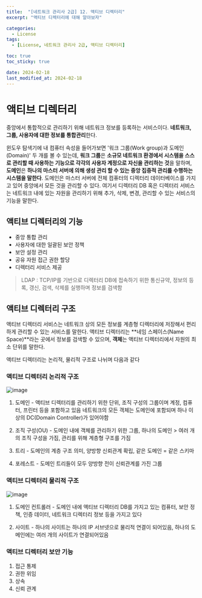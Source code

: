 ```yaml
---
title:  "[네트워크 관리사 2급] 12. 액티브 디렉터리"
excerpt: "액티브 디렉터리에 대해 알아보자"

categories:
  - License
tags:
  - [License, 네트워크 관리사 2급, 액티브 디렉터리]

toc: true
toc_sticky: true

date: 2024-02-18
last_modified_at: 2024-02-18
---
```


# 액티브 디렉터리
중앙에서 통합적으로 관리하기 위해 네트워크 정보를 등록하는 서비스이다. **네트워크, 그룹, 사용자에 대한 정보를 통합관리**한다.

윈도우 탐색기에 내 컴퓨터 속성을 들어가보면 '워크 그룹(Work group)과 도메인(Domain)' 두 개를 볼 수 있는데, **워크 그룹**은 **소규모 네트워크 환경에서 시스템을 스스로 관리할 때 사용하는 기능으로 각각의 사용자 계정으로 자신을 관리하는 것**을 말하며, **도메인**은 **하나의 마스터 서버에 의해 생성 관리 할 수 있는 중앙 집중적 관리를 수행하는 시스템을 말한다**. 도메인은 마스터 서버에 전체 컴퓨터의 디렉터리 데이터베이스를 가지고 있어 중앙에서 모든 것을 관리할 수 있다. 여기서 디렉터리 DB 혹은 디렉터리 서비스는 네트워크 내에 있는 자원을 관리하기 위해 추가, 삭제, 변경, 관리할 수 있는 서비스의 기능을 말한다.

## 액티브 디렉터리의 기능
- 중앙 통합 관리
- 사용자에 대한 일괄된 보안 정책
- 보안 설정 관리
- 공유 자원 접근 권한 할당
- 디렉터리 서비스 제공

> LDAP : TCP/IP를 기반으로 디렉터리 DB에 접속하기 위한 통신규약, 정보의 등록, 갱신, 검색, 삭제를 실행하며 정보를 검색함

## 액티브 디렉터리 구조
액티브 디렉터리 서비스는 네트워크 상의 모든 정보를 계층형 디렉터리에 저장해서 편리하게 관리할 수 있는 서비스를 말한다. 액티브 디렉터리는 **네임 스페이스(Name Space)**라는 곳에서 정보를 검색할 수 있으며, **객체**는 액티브 디렉터리에서 자원의 최소 단위를 말한다.

액티브 디렉터리는 논리적, 물리적 구조로 나뉘며 다음과 같다

### 액티브 디렉터리 논리적 구조

![image](https://github.com/98tech-savvy/98tech-savvy.github.io/assets/128434645/e18c7901-df7d-4410-a51d-37339a80ca9b)

1. 도메인 - 액티브 디렉터리를 관리하기 위한 단위, 조직 구성의 그룹이며 계정, 컴퓨터, 프린터 등을 포함하고 있음 네트워크의 모든 객체는 도메인에 포함되며 하나 이상의 DC(Domain Controller)가 있어야함

2. 조직 구성(OU) - 도메인 내에 객체를 관리하기 위한 그룹, 하나의 도메인 > 여러 개의 조직 구성을 가짐, 관리를 위해 계층형 구조를 가짐

3. 트리 - 도메인의 계층 구조 의미, 양방향 신뢰관계 확립, 같은 도메인 = 같은 스키마

4. 포레스트 - 도메인 트리들이 모두 양방향 전이 신뢰관계를 가진 그룹

### 액티브 디렉터리 물리적 구조

![image](https://github.com/98tech-savvy/98tech-savvy.github.io/assets/128434645/a7abf7ea-da6b-4ffd-a510-4f6929ddf626)

1. 도메인 컨트롤러 - 도메인 내에 액티브 디렉터리 DB를 가지고 있는 컴퓨터, 보안 정책, 인증 데이터, 네트워크 디렉터리 정보 등을 가지고 있다

2. 사이트 - 하나의 사이트는 하나의 IP 서브넷으로 물리적 연결이 되어있음, 하나의 도메인에는 여러 개의 사이트가 연결되어있음

### 액티브 디렉터리 보안 기능

1. 접근 통제
2. 권한 위임
3. 상속
4. 신뢰 관계